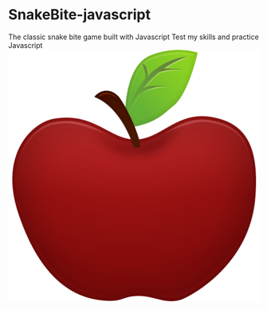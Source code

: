 # SnakeBite-javascript
The classic snake bite game built with Javascript
Test my skills and practice Javascript 
![](apple8.png)
